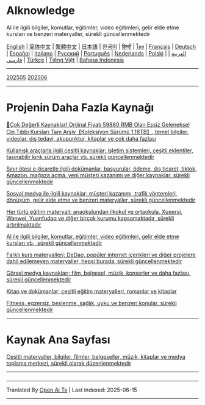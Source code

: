 # AIknowledge
AI ile ilgili bilgiler, komutlar, eğitimler, video eğitimleri, gelir elde etme kursları ve benzeri materyaller, sürekli güncellenmektedir


[English](https://openaitx.github.io/view.html?user=mswnlz&project=AIknowledge&lang=en) | [简体中文](https://openaitx.github.io/view.html?user=mswnlz&project=AIknowledge&lang=zh-CN) | [繁體中文](https://openaitx.github.io/view.html?user=mswnlz&project=AIknowledge&lang=zh-TW) | [日本語](https://openaitx.github.io/view.html?user=mswnlz&project=AIknowledge&lang=ja) | [한국어](https://openaitx.github.io/view.html?user=mswnlz&project=AIknowledge&lang=ko) | [हिन्दी](https://openaitx.github.io/view.html?user=mswnlz&project=AIknowledge&lang=hi) | [ไทย](https://openaitx.github.io/view.html?user=mswnlz&project=AIknowledge&lang=th) | [Français](https://openaitx.github.io/view.html?user=mswnlz&project=AIknowledge&lang=fr) | [Deutsch](https://openaitx.github.io/view.html?user=mswnlz&project=AIknowledge&lang=de) | [Español](https://openaitx.github.io/view.html?user=mswnlz&project=AIknowledge&lang=es) | [Italiano](https://openaitx.github.io/view.html?user=mswnlz&project=AIknowledge&lang=it) | [Русский](https://openaitx.github.io/view.html?user=mswnlz&project=AIknowledge&lang=ru) | [Português](https://openaitx.github.io/view.html?user=mswnlz&project=AIknowledge&lang=pt) | [Nederlands](https://openaitx.github.io/view.html?user=mswnlz&project=AIknowledge&lang=nl) | [Polski](https://openaitx.github.io/view.html?user=mswnlz&project=AIknowledge&lang=pl) | [العربية](https://openaitx.github.io/view.html?user=mswnlz&project=AIknowledge&lang=ar) | [فارسی](https://openaitx.github.io/view.html?user=mswnlz&project=AIknowledge&lang=fa) | [Türkçe](https://openaitx.github.io/view.html?user=mswnlz&project=AIknowledge&lang=tr) | [Tiếng Việt](https://openaitx.github.io/view.html?user=mswnlz&project=AIknowledge&lang=vi) | [Bahasa Indonesia](https://openaitx.github.io/view.html?user=mswnlz&project=AIknowledge&lang=id)

------------
[202505](https://raw.githubusercontent.com/mswnlz/AIknowledge/main/202505.md)
[202506](https://raw.githubusercontent.com/mswnlz/AIknowledge/main/202506.md)


---------------
# Projenin Daha Fazla Kaynağı

[🎁Çok Değerli Kaynaklar! Orijinal Fiyatı 59880 RMB Olan Eşsiz Geleneksel Çin Tıbbı Kursları Tam Arşiv【Koleksiyon Sürümü 1.18TB】, temel bilgiler, videolar, dış tedavi, akupunktur, kitaplar ve çok daha fazlası](https://github.com/mswnlz/chinese-traditional)

[Kullanışlı araçlarla ilgili çeşitli kaynaklar; işletim sistemleri, çeşitli eklentiler, taşınabilir kırık sürüm araçlar vb. sürekli güncellenmektedir](https://github.com/mswnlz/tools)


[Sınır ötesi e-ticaretle ilgili dokümanlar, başvurular, ödeme, dış ticaret, tiktok, Amazon, mağaza açma, yeni müşteri kazanımı ve diğer kaynaklar, sürekli güncellenmektedir](https://github.com/mswnlz/cross-border)

[Sosyal medya ile ilgili kaynaklar; müşteri kazanımı, trafik yöntemleri, dönüşüm, gelir elde etme ve benzeri materyaller, sürekli güncellenmektedir](https://github.com/mswnlz/self-media)

[Her türlü eğitim materyali; anaokulundan ilkokul ve ortaokula, Xueersi, Wanwei, Yuanfudao ve diğer birçok kurumu kapsamaktadır, sürekli artırılmaktadır](https://github.com/mswnlz/edu-knowlege)

[AI ile ilgili bilgiler, komutlar, eğitimler, video eğitimleri, gelir elde etme kursları vb., sürekli güncellenmektedir](https://github.com/mswnlz/AIknowledge)

[Farklı kurs materyalleri; DeDao, popüler internet içerikleri ve diğer projelere dahil edilemeyen materyaller, hepsi burada, sürekli güncellenmektedir](https://github.com/mswnlz/curriculum)

[Görsel medya kaynakları; film, belgesel, müzik, konserler ve daha fazlası, sürekli güncellenmektedir](https://github.com/mswnlz/movies)

[Kitap ve dokümanlar; çeşitli eğitim materyalleri, romanlar ve kitaplar](https://github.com/mswnlz/book)


[Fitness, egzersiz, beslenme, sağlık, uyku ve benzeri konular, sürekli güncellenmektedir](https://github.com/mswnlz/healthy)


---------------

# Kaynak Ana Sayfası
[Çeşitli materyaller, bilgiler, filmler, belgeseller, müzik, kitaplar ve medya toplama merkezi, sürekli olarak düzenlenmektedir](https://github.com/mswnlz)

---------------


###

---

Tranlated By [Open Ai Tx](https://github.com/OpenAiTx/OpenAiTx) | Last indexed: 2025-06-15

---